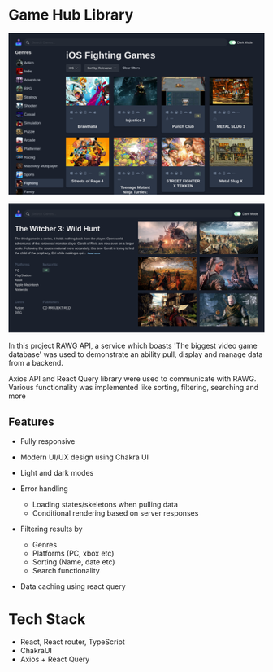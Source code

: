 # Game Hub Library

![screenshot](public/Screenshot.png)

![screenshot](public/Screenshot2.png)

In this project RAWG API, a service which boasts 'The biggest video game database' was used to demonstrate an ability pull, display and manage data from a backend.

Axios API and React Query library were used to communicate with RAWG. Various functionality was implemented like sorting, filtering, searching and more

## Features

- Fully responsive
- Modern UI/UX design using Chakra UI
- Light and dark modes

- Error handling

  - Loading states/skeletons when pulling data
  - Conditional rendering based on server responses

- Filtering results by

  - Genres
  - Platforms (PC, xbox etc)
  - Sorting (Name, date etc)
  - Search functionality

- Data caching using react query

# Tech Stack

- React, React router, TypeScript
- ChakraUI
- Axios + React Query
